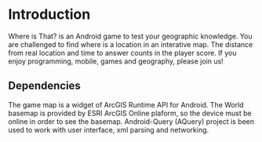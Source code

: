 Introduction
===========

Where is That? is an Android game to test your geographic knowledge. 
You are challenged to find where is a location in an interative map.
The distance from real location and time to answer counts in the player score.
If you enjoy programming, mobile, games and geography, please join us!


Dependencies
------------
The game map is a widget of ArcGIS Runtime API for Android.
The World basemap is provided by ESRI ArcGIS Online plaform, so the device must be online in order to see the basemap.
Android-Query (AQuery) project is been used to work with user interface, xml parsing and networking.